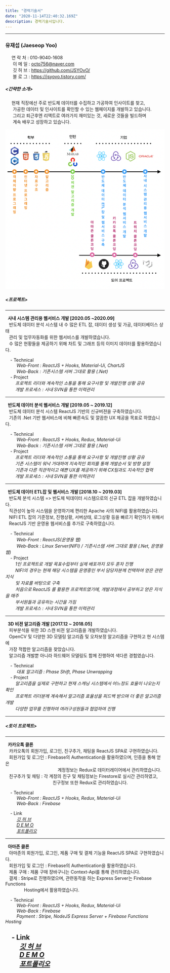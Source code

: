 ```yaml
---
title: "경력기술서"
date: "2020-11-14T22:40:32.169Z"
description: 경력기술서입니다.
---
```


---
### 유재섭 (Jaeseop Yoo)
&nbsp;&nbsp;&nbsp;&nbsp;       연 락 처 : 010-9040-1608  
&nbsp;&nbsp;&nbsp;&nbsp;&nbsp; 이 메 일 : octo756@naver.com  
&nbsp;&nbsp;&nbsp;&nbsp;&nbsp; 깃 허 브 : https://github.com/JSYOvO/  
&nbsp;&nbsp;&nbsp;&nbsp;&nbsp; 블 로 그 : https://jsyovo.tistory.com/

##### <간략한 소개>  
&nbsp;&nbsp;&nbsp;&nbsp;       현재 직장에선 주로 반도체 데이터를 수집하고 가공하여 인사이트를 찾고,  
&nbsp;&nbsp;&nbsp;&nbsp;&nbsp; 가공한 데이터 및 인사이트를 확인할 수 있는 웹페이지를 개발하고 있습니다.  
&nbsp;&nbsp;&nbsp;&nbsp;&nbsp; 그리고 퇴근후엔 리액트로 여러가지 재미있는 것, 새로운 것들을 빌드하며  
&nbsp;&nbsp;&nbsp;&nbsp;&nbsp; 계속 배우고 성장하고 있습니다.

  
![devlife](./my-dev-life2.png)  


##### <프로젝트>  
---
&nbsp; **사내 시스템 관리용 웹서비스 개발 [2020.05 ~2020.09]**  
&nbsp;&nbsp; 반도체 데이터 분석 시스템 내 수 많은 ETL 잡, 데이터 생성 및 가공, 데이터베이스 상태  
&nbsp;&nbsp; 관리 및 업무자동화를 위한 웹서비스를 개발하였습니다.  
&nbsp;&nbsp; 수 많은 현황들을 제공하기 위해 차트 및 그래프 등의 이미지 데이터를 활용하였습니다.  

&nbsp;&nbsp;&nbsp; - Technical  
&nbsp;&nbsp;&nbsp;&nbsp;&nbsp;&nbsp;&nbsp;&nbsp; *Web-Front : ReactJS + Hooks, Material-Ui, ChartJS*  
&nbsp;&nbsp;&nbsp;&nbsp;&nbsp;&nbsp;&nbsp;&nbsp; *Web-Back : 기존시스템 서버 그대로 활용 (.Net)*  
&nbsp;&nbsp;&nbsp; - Project  
&nbsp;&nbsp;&nbsp;&nbsp;&nbsp;&nbsp;&nbsp; *프로젝트 리더와 계속적인 소통을 통해 요구사항 및 개발진행 상황 공유*  
&nbsp;&nbsp;&nbsp;&nbsp;&nbsp;&nbsp;&nbsp; *개발 프로세스 : 사내 SVN을 통한 이력관리*

---    
&nbsp; **반도체 데이터 분석 웹서비스 개발 [2019.05 ~ 2019.12]**  
&nbsp;&nbsp; 반도체 데이터 분석 시스템 ReactJS 기반의 신규버젼을 구축하였습니다.  
&nbsp;&nbsp; 기존의 .Net 기반 웹서비스에 비해 빠른속도 및 깔끔한 UX 제공을 목표로 하였습니다.   

&nbsp;&nbsp;&nbsp; - Technical  
&nbsp;&nbsp;&nbsp;&nbsp;&nbsp;&nbsp;&nbsp;&nbsp; *Web-Front : ReactJS + Hooks, Redux, Material-Ui*  
&nbsp;&nbsp;&nbsp;&nbsp;&nbsp;&nbsp;&nbsp;&nbsp; *Web-Back : 기존시스템 서버 그대로 활용 (.Net)*  
&nbsp;&nbsp;&nbsp; - Project  
&nbsp;&nbsp;&nbsp;&nbsp;&nbsp;&nbsp;&nbsp; *프로젝트 리더와 계속적인 소통을 통해 요구사항 및 개발진행 상황 공유*  
&nbsp;&nbsp;&nbsp;&nbsp;&nbsp;&nbsp;&nbsp; *기존 시스템이 워낙 거대하여 지속적인 회의를 통해 개발순서 및 방향 설정*  
&nbsp;&nbsp;&nbsp;&nbsp;&nbsp;&nbsp;&nbsp; *기존과 다른 직관적이고 예쁜 UX를 제공하기 위해 CX팀과도 지속적인 협력*  
&nbsp;&nbsp;&nbsp;&nbsp;&nbsp;&nbsp;&nbsp; *개발 프로세스 : 사내 SVN을 통한 이력관리*

---    
&nbsp; **반도체 데이터 ETL잡 및 웹서비스 개발 [2018.10 ~ 2019.03]**  
&nbsp;&nbsp; 반도체 분석 시스템 => 반도체 빅데이터 시스템으로의 신규 ETL 잡을 개발하였습니다.  
&nbsp;&nbsp; 직관성이 높아 시스템을 운영하기에 편리한 Apache 사의 NIFI를 활용하였습니다.  
&nbsp;&nbsp; NIFI ETL 잡의 기준정보, 진행상황, 서버상태, 로그상황 등을 빠르기 확인하기 위해서  
&nbsp;&nbsp; ReactJS 기반 운영용 웹서비스를 추가로 구축하였습니다.

&nbsp;&nbsp;&nbsp; - Technical  
&nbsp;&nbsp;&nbsp;&nbsp;&nbsp;&nbsp;&nbsp;&nbsp; *Web-Front : ReactJS(운영용 웹)*  
&nbsp;&nbsp;&nbsp;&nbsp;&nbsp;&nbsp;&nbsp;&nbsp; *Web-Back : Linux Server(NIFI) / 기존시스템 서버 그대로 활용 (.Net, 운영용 웹)*  
&nbsp;&nbsp;&nbsp; - Project  
&nbsp;&nbsp;&nbsp;&nbsp;&nbsp;&nbsp;&nbsp; *1인 프로젝트로 개발 목표수립부터 실제 배포까지 모두 혼자 진행*  
&nbsp;&nbsp;&nbsp;&nbsp;&nbsp;&nbsp;&nbsp; *NIFI의 경우는 현재 해당 시스템을 운영중인 부서 담당자분께 컨택하여 얻은 관련 지식*    
&nbsp;&nbsp;&nbsp;&nbsp;&nbsp;&nbsp;&nbsp; *및 자료를 바탕으로 구축*  
&nbsp;&nbsp;&nbsp;&nbsp;&nbsp;&nbsp;&nbsp; *처음으로 ReactJS 를 활용한 프로젝트였기에, 개발과정에서 공부하고 얻은 지식을 매주*  
&nbsp;&nbsp;&nbsp;&nbsp;&nbsp;&nbsp;&nbsp; *부서원들과 공유하는 시간을 가짐*  
&nbsp;&nbsp;&nbsp;&nbsp;&nbsp;&nbsp;&nbsp; *개발 프로세스 : 사내 SVN을 통한 이력관리*

---       
&nbsp; **3D 비젼 알고리즘 개발 [2017.12 ~ 2018.05]**  
&nbsp;&nbsp; 피부분석을 위한 3D 스캔 비젼 알고리즘을 개발하였습니다.  
&nbsp;&nbsp; OpenCV 및 다양한 3D 모델링 알고리즘 및 오차보정 알고리즘을 구현하고 현 시스템에   
&nbsp;&nbsp; 가장 적합한 알고리즘을 찾았습니다.  
&nbsp;&nbsp; 알고리즘 개발뿐 아니라 하드웨어 모델링도 함께 진행하여 색다른 경험였습니다.  

&nbsp;&nbsp;&nbsp; - Technical  
&nbsp;&nbsp;&nbsp;&nbsp;&nbsp;&nbsp;&nbsp;&nbsp; *대표 알고리즘 : Phase Shift, Phase Unwrapping*  
&nbsp;&nbsp;&nbsp; - Project  
&nbsp;&nbsp;&nbsp;&nbsp;&nbsp;&nbsp;&nbsp; *알고리즘을 실제로 구현하고 현재 스캐닝 시스템에서 어느정도 효율이 나오는지 확인*  
&nbsp;&nbsp;&nbsp;&nbsp;&nbsp;&nbsp;&nbsp; *프로젝트 리더분께 계속해서 알고리즘 효율성을 피드백 받으며 더 좋은 알고리즘 개발*  
&nbsp;&nbsp;&nbsp;&nbsp;&nbsp;&nbsp;&nbsp; *다양한 업무를 진행하여 여러구성원들과 협업하여 진행*    

---   

##### <토이 프로젝트>  
---
&nbsp; **카카오톡 클론**  
&nbsp;&nbsp; 카카오톡의 회원가입, 로그인, 친구추가, 채팅을 ReactJS SPA로 구현하였습니다.  
&nbsp;&nbsp; 회원가입 및 로그인 : Firebase의 Authentication을 활용하였으며, 인증을 통해 얻은  
&nbsp;&nbsp;&nbsp;&nbsp;&nbsp;&nbsp;&nbsp;&nbsp;&nbsp;&nbsp;&nbsp;&nbsp;&nbsp;&nbsp;&nbsp;&nbsp;&nbsp;&nbsp;&nbsp;&nbsp;&nbsp;&nbsp;&nbsp;&nbsp;&nbsp;&nbsp;&nbsp;&nbsp;&nbsp;&nbsp;&nbsp;&nbsp;&nbsp;&nbsp;&nbsp;&nbsp;&nbsp;&nbsp;&nbsp;&nbsp;&nbsp; 계정정보는 Redux로 데이터레이어에서 관리하였습니다.  
&nbsp;&nbsp; 친구추가 및 채팅 : 각 계정의 친구 및 채팅정보는 Firestore로 실시간 관리하였고,  
&nbsp;&nbsp;&nbsp;&nbsp;&nbsp;&nbsp;&nbsp;&nbsp;&nbsp;&nbsp;&nbsp;&nbsp;&nbsp;&nbsp;&nbsp;&nbsp;&nbsp;&nbsp;&nbsp;&nbsp;&nbsp;&nbsp;&nbsp;&nbsp;&nbsp;&nbsp;&nbsp;&nbsp;&nbsp;&nbsp;&nbsp;&nbsp;&nbsp;&nbsp;&nbsp;&nbsp;&nbsp; 친구정보 또한 Redux로 관리하였습니다.  

&nbsp;&nbsp;&nbsp; - Technical  
&nbsp;&nbsp;&nbsp;&nbsp;&nbsp;&nbsp;&nbsp;&nbsp; *Web-Front : ReactJS + Hooks, Redux, Material-Ui*  
&nbsp;&nbsp;&nbsp;&nbsp;&nbsp;&nbsp;&nbsp;&nbsp; *Web-Back : Firebase*  

&nbsp;&nbsp;&nbsp; - Link  
&nbsp;&nbsp;&nbsp;&nbsp;&nbsp;&nbsp;&nbsp;&nbsp; *[깃 허 브](https://github.com/JSYOvO/KakaoTalk-Clone)*  
&nbsp;&nbsp;&nbsp;&nbsp;&nbsp;&nbsp;&nbsp;&nbsp; *[D E M O](https://kakaotalk-clone.web.app)*  
&nbsp;&nbsp;&nbsp;&nbsp;&nbsp;&nbsp;&nbsp;&nbsp; *[포트폴리오](https://jsyovo.gq/%ED%86%A0%EC%9D%B4%20%ED%94%84%EB%A1%9C%EC%A0%9D%ED%8A%B8-%EC%B9%B4%EC%B9%B4%EC%98%A4%ED%86%A1/)*  

---  
&nbsp; **아마존 클론**  
&nbsp;&nbsp; 아마존의 회원가입, 로그인, 제품 구매 및 결제 기능을 ReactJS SPA로 구현하였습니다.  
&nbsp;&nbsp; 회원가입 및 로그인 : Firebase의 Authentication을 활용하였습니다.  
&nbsp;&nbsp; 제품 구매 : 제품 구매 장바구니는 Context-Api를 통해 관리하였습니다.  
&nbsp;&nbsp; 결제 : Stripe로 진행하였으며, 관련동작을 하는 Express Server는 Firebase Functions  
&nbsp;&nbsp;&nbsp;&nbsp;&nbsp;&nbsp;&nbsp;&nbsp;&nbsp;&nbsp;&nbsp;&nbsp;&nbsp;&nbsp; Hosting에서 활용하였습니다.

&nbsp;&nbsp;&nbsp; - Technical  
&nbsp;&nbsp;&nbsp;&nbsp;&nbsp;&nbsp;&nbsp;&nbsp; *Web-Front : ReactJS + Hooks, Redux, Material-Ui*  
&nbsp;&nbsp;&nbsp;&nbsp;&nbsp;&nbsp;&nbsp;&nbsp; *Web-Back : Firebase*  
&nbsp;&nbsp;&nbsp;&nbsp;&nbsp;&nbsp;&nbsp;&nbsp; *Payment : Stripe, NodeJS Express Server + Firebase Functions Hosting*  

&nbsp;&nbsp;&nbsp; - Link  
&nbsp;&nbsp;&nbsp;&nbsp;&nbsp;&nbsp;&nbsp;&nbsp; *[깃 허 브](https://github.com/JSYOvO/Amazon-Clone)*  
&nbsp;&nbsp;&nbsp;&nbsp;&nbsp;&nbsp;&nbsp;&nbsp; *[D E M O](https://clone-31f17.web.app)*  
&nbsp;&nbsp;&nbsp;&nbsp;&nbsp;&nbsp;&nbsp;&nbsp; *[포트폴리오](https://jsyovo.gq/%ED%86%A0%EC%9D%B4%20%ED%94%84%EB%A1%9C%EC%A0%9D%ED%8A%B8-%EC%95%84%EB%A7%88%EC%A1%B4/)*  
---  